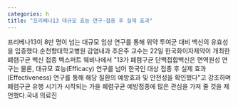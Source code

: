 ```yaml
---
categories: h
title: "프리베나13 대규모 효능 연구·접종 후 실제 효과"
---
```

프리베나13이 8만 명이 넘는 대규모 임상 연구를 통해 위약 투여군 대비 백신의 유효성을 입증했다.순천향대학교병원 감염내과 추은주 교수는 22일 한국화이자제약이 개최한 폐렴구균 백신 접종 벡스퍼트 웨비나에서 "13가 폐렴구균 단백접합백신은 면역원성 연구는 물론, 대규모 효능(Efficacy) 연구를 넘어 한국인 대상 접종 후 실제 효과(Effectiveness) 연구를 통해 해당 질환의 예방효과 및 안전성을 확인했다"고 강조하며 폐렴구균 유행 시기가 시작되는 가을 폐렴구균 예방접종에 많은 관심을 가져 줄 것을 제언했다.국내 의료진